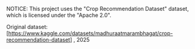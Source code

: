 NOTICE: This project uses the "Crop Recommendation Dataset" dataset, which is licensed under the "Apache 2.0".

Original dataset: [https://www.kaggle.com/datasets/madhuraatmarambhagat/crop-recommendation-dataset] , 2025
